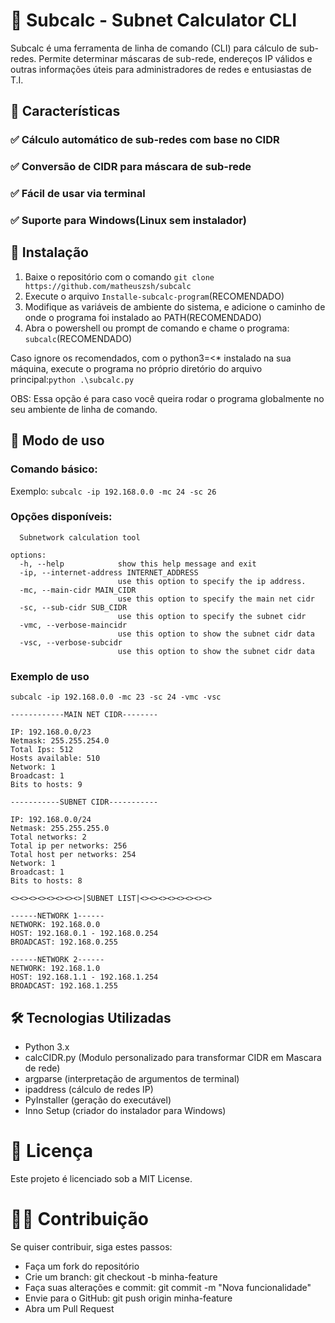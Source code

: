 # 📡 Subcalc - Subnet Calculator CLI
Subcalc é uma ferramenta de linha de comando (CLI) para cálculo de sub-redes. Permite determinar máscaras de sub-rede, endereços IP válidos e outras informações úteis para administradores de redes e entusiastas de T.I.

## 📌 Características
### ✅ Cálculo automático de sub-redes com base no CIDR
### ✅ Conversão de CIDR para máscara de sub-rede
### ✅ Fácil de usar via terminal
### ✅ Suporte para Windows(Linux sem instalador)

## 🔧 Instalação

1. Baixe o repositório com o comando `git clone https://github.com/matheuszsh/subcalc`
2. Execute o arquivo `Installe-subcalc-program`(RECOMENDADO)
3. Modifique as variáveis de ambiente do sistema, e adicione o caminho de onde o programa foi instalado ao PATH(RECOMENDADO)
4. Abra o powershell ou prompt de comando e chame o programa: `subcalc`(RECOMENDADO)
  
Caso ignore os recomendados, com o python3=<* instalado na sua máquina, execute o programa no próprio diretório do arquivo principal:`python .\subcalc.py`

OBS: Essa opção é para caso você queira rodar o programa globalmente no seu ambiente de linha de comando.

## 🚀 Modo de uso

### Comando básico:
Exemplo: `subcalc -ip 192.168.0.0 -mc 24 -sc 26`

### Opções disponíveis:

```
  Subnetwork calculation tool

options:
  -h, --help            show this help message and exit
  -ip, --internet-address INTERNET_ADDRESS
                        use this option to specify the ip address.
  -mc, --main-cidr MAIN_CIDR
                        use this option to specify the main net cidr
  -sc, --sub-cidr SUB_CIDR
                        use this option to specify the subnet cidr
  -vmc, --verbose-maincidr
                        use this option to show the subnet cidr data
  -vsc, --verbose-subcidr
                        use this option to show the subnet cidr data
```
### Exemplo de uso

```
subcalc -ip 192.168.0.0 -mc 23 -sc 24 -vmc -vsc

------------MAIN NET CIDR--------

IP: 192.168.0.0/23
Netmask: 255.255.254.0
Total Ips: 512
Hosts available: 510
Network: 1
Broadcast: 1
Bits to hosts: 9

-----------SUBNET CIDR-----------

IP: 192.168.0.0/24
Netmask: 255.255.255.0
Total networks: 2
Total ip per networks: 256
Total host per networks: 254
Network: 1
Broadcast: 1
Bits to hosts: 8

<><><><><><><><>|SUBNET LIST|<><><><><><><><>

------NETWORK 1------
NETWORK: 192.168.0.0
HOST: 192.168.0.1 - 192.168.0.254
BROADCAST: 192.168.0.255

------NETWORK 2------
NETWORK: 192.168.1.0
HOST: 192.168.1.1 - 192.168.1.254
BROADCAST: 192.168.1.255
```

## 🛠 Tecnologias Utilizadas
* Python 3.x
* calcCIDR.py (Modulo personalizado para transformar CIDR em Mascara de rede)
* argparse (interpretação de argumentos de terminal)
* ipaddress (cálculo de redes IP)
* PyInstaller (geração do executável)
* Inno Setup (criador do instalador para Windows)

# 📜 Licença
Este projeto é licenciado sob a MIT License.

# 👨‍💻 Contribuição
Se quiser contribuir, siga estes passos:

* Faça um fork do repositório
* Crie um branch: git checkout -b minha-feature
* Faça suas alterações e commit: git commit -m "Nova funcionalidade"
* Envie para o GitHub: git push origin minha-feature
* Abra um Pull Request
